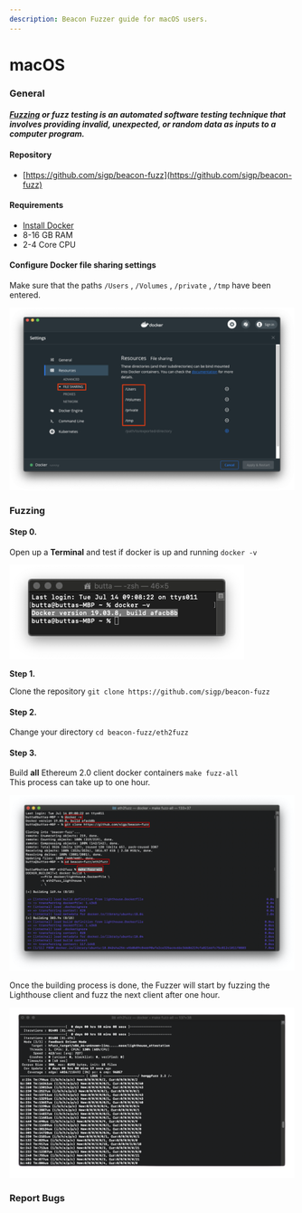 ```yaml
---
description: Beacon Fuzzer guide for macOS users.
---
```


# macOS

### General

#### [_**Fuzzing**_](https://en.wikipedia.org/wiki/Fuzzing) _or **fuzz testing** is an automated software testing technique that involves providing invalid, unexpected, or random data as inputs to a computer program._

#### Repository

* [https://github.com/sigp/beacon-fuzz](https://github.com/sigp/beacon-fuzz)

#### Requirements

* [Install Docker](https://docs.docker.com/docker-for-mac/install/)
* 8-16 GB RAM 
* 2-4 Core CPU

#### Configure Docker file sharing settings

Make sure that the paths  `/Users` , `/Volumes` , `/private` ,  `/tmp` have been entered.

![](../.gitbook/assets/image%20%28137%29.png)

### Fuzzing

#### Step 0. 

Open up a **Terminal** and test if docker is up and running `docker -v`

![](../.gitbook/assets/image%20%28142%29.png)

**Step 1.**  
  
Clone the repository `git clone https://github.com/sigp/beacon-fuzz`

#### Step 2.

Change your directory `cd beacon-fuzz/eth2fuzz`

#### Step 3. 

Build **all** Ethereum 2.0 client docker containers `make fuzz-all`  
This process can take up to one hour.

![](../.gitbook/assets/image%20%28138%29.png)

Once the building process is done, the Fuzzer will start by fuzzing the Lighthouse client and fuzz the next client after one hour.

![Fuzzing Lighthouse](../.gitbook/assets/image%20%28139%29.png)

### Report Bugs 

